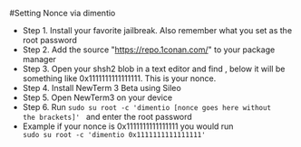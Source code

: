 #Setting Nonce via dimentio

- Step 1. Install your favorite jailbreak. Also remember what you set as the root password
- Step 2. Add the source "https://repo.1conan.com/" to your package manager
- Step 3. Open your shsh2 blob in a text editor and find <generator>, below it will be something like 0x1111111111111111. This is your nonce.
- Step 4. Install NewTerm 3 Beta using Sileo
- Step 5. Open NewTerm3 on your device
- Step 6. Run <code>sudo su root -c 'dimentio [nonce goes here without the brackets]' </code> and enter the root password
- Example if your nonce is 0x1111111111111111 you would run <code> sudo su root -c 'dimentio 0x1111111111111111' </code>
